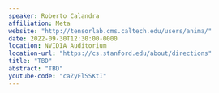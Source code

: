 ```yaml
---
speaker: Roberto Calandra
affiliation: Meta
website: "http://tensorlab.cms.caltech.edu/users/anima/"
date: 2022-09-30T12:30:00-0000
location: NVIDIA Auditorium
location-url: "https://cs.stanford.edu/about/directions"
title: "TBD"
abstract: "TBD"
youtube-code: "caZyFlSSKtI"
---
```

